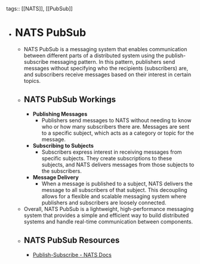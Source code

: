 tags:: [[NATS]], [[PubSub]]

- # NATS PubSub
	- NATS PubSub is a messaging system that enables communication between different parts of a distributed system using the publish-subscribe messaging pattern. In this pattern, publishers send messages without specifying who the recipients (subscribers) are, and subscribers receive messages based on their interest in certain topics.
	- ## NATS PubSub Workings
		- **Publishing Messages**
			- Publishers send messages to NATS without needing to know who or how many subscribers there are. Messages are sent to a specific subject, which acts as a category or topic for the message.
		- **Subscribing to Subjects**
			- Subscribers express interest in receiving messages from specific subjects. They create subscriptions to these subjects, and NATS delivers messages from those subjects to the subscribers.
		- **Message Delivery**
			- When a message is published to a subject, NATS delivers the message to all subscribers of that subject. This decoupling allows for a flexible and scalable messaging system where publishers and subscribers are loosely connected.
	- Overall, NATS PubSub is a lightweight, high-performance messaging system that provides a simple and efficient way to build distributed systems and handle real-time communication between components.
	- ## NATS PubSub Resources
		- [Publish-Subscribe - NATS Docs](https://docs.nats.io/nats-concepts/core-nats/pubsub)